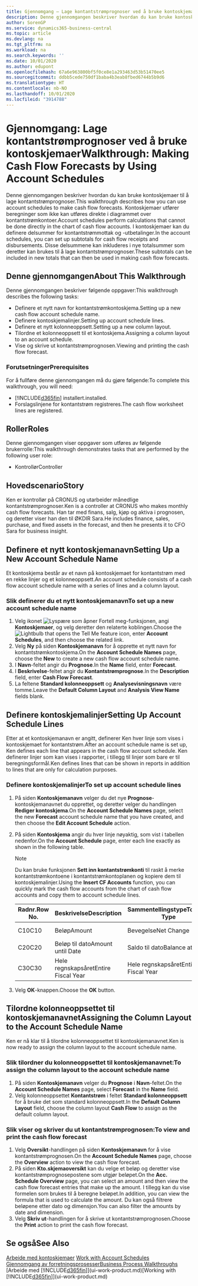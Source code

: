 ```yaml
---
title: Gjennomgang – Lage kontantstrømprognoser ved å bruke kontoskjemaer | Microsoft-dokumentasjon
description: Denne gjennomgangen beskriver hvordan du kan bruke kontoskjemaer til å lage kontantstrømprognoser. Kontoskjemaer utfører beregninger som ikke kan utføres direkte i diagrammet over kontantstrømkontoer. I kontoskjemaer kan du definere delsummer for kontantstrømmottak og -utbetalinger. Disse delsummene kan inkluderes i nye totalsummer som deretter kan brukes til å lage kontantstrømprognoser.
author: SorenGP
ms.service: dynamics365-business-central
ms.topic: article
ms.devlang: na
ms.tgt_pltfrm: na
ms.workload: na
ms.search.keywords: ''
ms.date: 10/01/2020
ms.author: edupont
ms.openlocfilehash: 67a6e963800bf5f0ce8e1a293463d53b51470ee5
ms.sourcegitcommit: ddbb5cede750df1baba4b3eab8fbed6744b5b9d6
ms.translationtype: HT
ms.contentlocale: nb-NO
ms.lasthandoff: 10/01/2020
ms.locfileid: "3914788"
---
```

# <a name="walkthrough-making-cash-flow-forecasts-by-using-account-schedules"></a><span data-ttu-id="a098b-106">Gjennomgang: Lage kontantstrømprognoser ved å bruke kontoskjemaer</span><span class="sxs-lookup"><span data-stu-id="a098b-106">Walkthrough: Making Cash Flow Forecasts by Using Account Schedules</span></span>
<span data-ttu-id="a098b-107">Denne gjennomgangen beskriver hvordan du kan bruke kontoskjemaer til å lage kontantstrømprognoser.</span><span class="sxs-lookup"><span data-stu-id="a098b-107">This walkthrough describes how you can use account schedules to make cash flow forecasts.</span></span> <span data-ttu-id="a098b-108">Kontoskjemaer utfører beregninger som ikke kan utføres direkte i diagrammet over kontantstrømkontoer.</span><span class="sxs-lookup"><span data-stu-id="a098b-108">Account schedules perform calculations that cannot be done directly in the chart of cash flow accounts.</span></span> <span data-ttu-id="a098b-109">I kontoskjemaer kan du definere delsummer for kontantstrømmottak og -utbetalinger.</span><span class="sxs-lookup"><span data-stu-id="a098b-109">In the account schedules, you can set up subtotals for cash flow receipts and disbursements.</span></span> <span data-ttu-id="a098b-110">Disse delsummene kan inkluderes i nye totalsummer som deretter kan brukes til å lage kontantstrømprognoser.</span><span class="sxs-lookup"><span data-stu-id="a098b-110">These subtotals can be included in new totals that can then be used in making cash flow forecasts.</span></span>  

## <a name="about-this-walkthrough"></a><span data-ttu-id="a098b-111">Denne gjennomgangen</span><span class="sxs-lookup"><span data-stu-id="a098b-111">About This Walkthrough</span></span>  
<span data-ttu-id="a098b-112">Denne gjennomgangen beskriver følgende oppgaver:</span><span class="sxs-lookup"><span data-stu-id="a098b-112">This walkthrough describes the following tasks:</span></span>  

- <span data-ttu-id="a098b-113">Definere et nytt navn for kontantstrømkontoskjema.</span><span class="sxs-lookup"><span data-stu-id="a098b-113">Setting up a new cash flow account schedule name.</span></span>  
- <span data-ttu-id="a098b-114">Definere kontoskjemalinjer.</span><span class="sxs-lookup"><span data-stu-id="a098b-114">Setting up account schedule lines.</span></span>  
- <span data-ttu-id="a098b-115">Definere et nytt kolonneoppsett.</span><span class="sxs-lookup"><span data-stu-id="a098b-115">Setting up a new column layout.</span></span>  
- <span data-ttu-id="a098b-116">Tilordne et kolonneoppsett til et kontoskjema.</span><span class="sxs-lookup"><span data-stu-id="a098b-116">Assigning a column layout to an account schedule.</span></span>  
- <span data-ttu-id="a098b-117">Vise og skrive ut kontantstrømprognosen.</span><span class="sxs-lookup"><span data-stu-id="a098b-117">Viewing and printing the cash flow forecast.</span></span>  

### <a name="prerequisites"></a><span data-ttu-id="a098b-118">Forutsetninger</span><span class="sxs-lookup"><span data-stu-id="a098b-118">Prerequisites</span></span>  
<span data-ttu-id="a098b-119">For å fullføre denne gjennomgangen må du gjøre følgende:</span><span class="sxs-lookup"><span data-stu-id="a098b-119">To complete this walkthrough, you will need:</span></span>  

- [!INCLUDE[d365fin](includes/d365fin_md.md)] <span data-ttu-id="a098b-120">installert.</span><span class="sxs-lookup"><span data-stu-id="a098b-120">installed.</span></span>  
- <span data-ttu-id="a098b-121">Forslagslinjene for kontantstrøm registreres.</span><span class="sxs-lookup"><span data-stu-id="a098b-121">The cash flow worksheet lines are registered.</span></span>  

## <a name="roles"></a><span data-ttu-id="a098b-122">Roller</span><span class="sxs-lookup"><span data-stu-id="a098b-122">Roles</span></span>  
<span data-ttu-id="a098b-123">Denne gjennomgangen viser oppgaver som utføres av følgende brukerrolle:</span><span class="sxs-lookup"><span data-stu-id="a098b-123">This walkthrough demonstrates tasks that are performed by the following user role:</span></span>  

- <span data-ttu-id="a098b-124">Kontrollør</span><span class="sxs-lookup"><span data-stu-id="a098b-124">Controller</span></span>  

## <a name="story"></a><span data-ttu-id="a098b-125">Hovedscenario</span><span class="sxs-lookup"><span data-stu-id="a098b-125">Story</span></span>  
<span data-ttu-id="a098b-126">Ken er kontrollør på CRONUS og utarbeider månedlige kontantstrømprognoser.</span><span class="sxs-lookup"><span data-stu-id="a098b-126">Ken is a controller at CRONUS who makes monthly cash flow forecasts.</span></span> <span data-ttu-id="a098b-127">Han tar med finans, salg, kjøp og aktiva i prognosen, og deretter viser han den til ØKDIR Sara.</span><span class="sxs-lookup"><span data-stu-id="a098b-127">He includes finance, sales, purchase, and fixed assets in the forecast, and then he presents it to CFO Sara for business insight.</span></span>  

## <a name="setting-up-a-new-account-schedule-name"></a><span data-ttu-id="a098b-128">Definere et nytt kontoskjemanavn</span><span class="sxs-lookup"><span data-stu-id="a098b-128">Setting Up a New Account Schedule Name</span></span>  
<span data-ttu-id="a098b-129">Et kontoskjema består av et navn på kontoskjemaet for kontantstrøm med en rekke linjer og et kolonneoppsett.</span><span class="sxs-lookup"><span data-stu-id="a098b-129">An account schedule consists of a cash flow account schedule name with a series of lines and a column layout.</span></span>  

### <a name="to-set-up-a-new-account-schedule-name"></a><span data-ttu-id="a098b-130">Slik definerer du et nytt kontoskjemanavn</span><span class="sxs-lookup"><span data-stu-id="a098b-130">To set up a new account schedule name</span></span>  

1.  <span data-ttu-id="a098b-131">Velg ikonet ![Lyspære som åpner Fortell meg-funksjonen](media/ui-search/search_small.png "Fortell hva du vil gjøre"), angi **Kontoskjemaer**, og velg deretter den relaterte koblingen.</span><span class="sxs-lookup"><span data-stu-id="a098b-131">Choose the ![Lightbulb that opens the Tell Me feature](media/ui-search/search_small.png "Tell me what you want to do") icon, enter **Account Schedules**, and then choose the related link.</span></span>  
2.  <span data-ttu-id="a098b-132">Velg **Ny** på siden **Kontoskjemanavn** for å opprette et nytt navn for kontantstrømkontoskjema.</span><span class="sxs-lookup"><span data-stu-id="a098b-132">On the **Account Schedule Names** page, choose the **New** to create a new cash flow account schedule name.</span></span>  
3.  <span data-ttu-id="a098b-133">I **Navn**-feltet angir du **Prognose**.</span><span class="sxs-lookup"><span data-stu-id="a098b-133">In the **Name** field, enter **Forecast**.</span></span>  
4.  <span data-ttu-id="a098b-134">I **Beskrivelse**-feltet angir du **Kontantstrømprognose**.</span><span class="sxs-lookup"><span data-stu-id="a098b-134">In the **Description** field, enter **Cash Flow Forecast**.</span></span>  
5.  <span data-ttu-id="a098b-135">La feltene **Standard kolonneoppsett** og **Analysevisningsnavn** være tomme.</span><span class="sxs-lookup"><span data-stu-id="a098b-135">Leave the **Default Column Layout** and **Analysis View Name** fields blank.</span></span>  

## <a name="setting-up-account-schedule-lines"></a><span data-ttu-id="a098b-136">Definere kontoskjemalinjer</span><span class="sxs-lookup"><span data-stu-id="a098b-136">Setting Up Account Schedule Lines</span></span>  
<span data-ttu-id="a098b-137">Etter at et kontoskjemanavn er angitt, definerer Ken hver linje som vises i kontoskjemaet for kontantstrøm.</span><span class="sxs-lookup"><span data-stu-id="a098b-137">After an account schedule name is set up, Ken defines each line that appears in the cash flow account schedule.</span></span> <span data-ttu-id="a098b-138">Ken definerer linjer som kan vises i rapporter, i tillegg til linjer som bare er til beregningsformål.</span><span class="sxs-lookup"><span data-stu-id="a098b-138">Ken defines lines that can be shown in reports in addition to lines that are only for calculation purposes.</span></span>  

### <a name="to-set-up-account-schedule-lines"></a><span data-ttu-id="a098b-139">Definere kontoskjemalinjer</span><span class="sxs-lookup"><span data-stu-id="a098b-139">To set up account schedule lines</span></span>  

1.  <span data-ttu-id="a098b-140">På siden **Kontoskjemanavn** velger du det nye **Prognose**-kontoskjemanavnet du opprettet, og deretter velger du handlingen **Rediger kontoskjema**.</span><span class="sxs-lookup"><span data-stu-id="a098b-140">On the **Account Schedule Names** page, select the new **Forecast** account schedule name that you have created, and then choose the **Edit Account Schedule** action.</span></span>  
2.  <span data-ttu-id="a098b-141">På siden **Kontoskjema** angir du hver linje nøyaktig, som vist i tabellen nedenfor.</span><span class="sxs-lookup"><span data-stu-id="a098b-141">On the **Account Schedule** page, enter each line exactly as shown in the following table.</span></span>  

    > [!NOTE]  
    >  <span data-ttu-id="a098b-142">Du kan bruke funksjonen **Sett inn kontantstrømkonti** til raskt å merke kontantstrømkontoene i kontantstrømkontoplanen og kopiere dem til kontoskjemalinjer.</span><span class="sxs-lookup"><span data-stu-id="a098b-142">Using the **Insert CF Accounts** function, you can quickly mark the cash flow accounts from the chart of cash flow accounts and copy them to account schedule lines.</span></span>  

    |<span data-ttu-id="a098b-143">Radnr.</span><span class="sxs-lookup"><span data-stu-id="a098b-143">Row No.</span></span>|<span data-ttu-id="a098b-144">Beskrivelse</span><span class="sxs-lookup"><span data-stu-id="a098b-144">Description</span></span>|<span data-ttu-id="a098b-145">Sammentellingstype</span><span class="sxs-lookup"><span data-stu-id="a098b-145">Totaling Type</span></span>|<span data-ttu-id="a098b-146">Sammentelling</span><span class="sxs-lookup"><span data-stu-id="a098b-146">Totaling</span></span>|<span data-ttu-id="a098b-147">Radtype</span><span class="sxs-lookup"><span data-stu-id="a098b-147">Row Type</span></span>|<span data-ttu-id="a098b-148">Beløpstype</span><span class="sxs-lookup"><span data-stu-id="a098b-148">Amount Type</span></span>|<span data-ttu-id="a098b-149">Vis</span><span class="sxs-lookup"><span data-stu-id="a098b-149">Show</span></span>|  
    |-------|-----------|-------------|--------|--------|-----------|----|
    |<span data-ttu-id="a098b-150">C10</span><span class="sxs-lookup"><span data-stu-id="a098b-150">C10</span></span>|<span data-ttu-id="a098b-151">Beløp</span><span class="sxs-lookup"><span data-stu-id="a098b-151">Amount</span></span>|<span data-ttu-id="a098b-152">Bevegelse</span><span class="sxs-lookup"><span data-stu-id="a098b-152">Net Change</span></span>|<span data-ttu-id="a098b-153">Poster</span><span class="sxs-lookup"><span data-stu-id="a098b-153">Entries</span></span>|<span data-ttu-id="a098b-154">Nettobeløp</span><span class="sxs-lookup"><span data-stu-id="a098b-154">Net Amount</span></span>|<span data-ttu-id="a098b-155">Alltid</span><span class="sxs-lookup"><span data-stu-id="a098b-155">Always</span></span>|  
    |<span data-ttu-id="a098b-156">C20</span><span class="sxs-lookup"><span data-stu-id="a098b-156">C20</span></span>|<span data-ttu-id="a098b-157">Beløp til dato</span><span class="sxs-lookup"><span data-stu-id="a098b-157">Amount until Date</span></span>|<span data-ttu-id="a098b-158">Saldo til dato</span><span class="sxs-lookup"><span data-stu-id="a098b-158">Balance at Date</span></span>|<span data-ttu-id="a098b-159">Poster</span><span class="sxs-lookup"><span data-stu-id="a098b-159">Entries</span></span>|<span data-ttu-id="a098b-160">Nettobeløp</span><span class="sxs-lookup"><span data-stu-id="a098b-160">Net Amount</span></span>|<span data-ttu-id="a098b-161">Alltid</span><span class="sxs-lookup"><span data-stu-id="a098b-161">Always</span></span>|  
    |<span data-ttu-id="a098b-162">C30</span><span class="sxs-lookup"><span data-stu-id="a098b-162">C30</span></span>|<span data-ttu-id="a098b-163">Hele regnskapsåret</span><span class="sxs-lookup"><span data-stu-id="a098b-163">Entire Fiscal Year</span></span>|<span data-ttu-id="a098b-164">Hele regnskapsåret</span><span class="sxs-lookup"><span data-stu-id="a098b-164">Entire Fiscal Year</span></span>|<span data-ttu-id="a098b-165">Poster</span><span class="sxs-lookup"><span data-stu-id="a098b-165">Entries</span></span>|<span data-ttu-id="a098b-166">Nettobeløp</span><span class="sxs-lookup"><span data-stu-id="a098b-166">Net Amount</span></span>|<span data-ttu-id="a098b-167">Alltid</span><span class="sxs-lookup"><span data-stu-id="a098b-167">Always</span></span>|  

4.  <span data-ttu-id="a098b-168">Velg **OK**-knappen.</span><span class="sxs-lookup"><span data-stu-id="a098b-168">Choose the **OK** button.</span></span>  

## <a name="assigning-the-column-layout-to-the-account-schedule-name"></a><span data-ttu-id="a098b-169">Tilordne kolonneoppsettet til kontoskjemanavnet</span><span class="sxs-lookup"><span data-stu-id="a098b-169">Assigning the Column Layout to the Account Schedule Name</span></span>  
<span data-ttu-id="a098b-170">Ken er nå klar til å tilordne kolonneoppsettet til kontoskjemanavnet.</span><span class="sxs-lookup"><span data-stu-id="a098b-170">Ken is now ready to assign the column layout to the account schedule name.</span></span>  

### <a name="to-assign-the-column-layout-to-the-account-schedule-name"></a><span data-ttu-id="a098b-171">Slik tilordner du kolonneoppsettet til kontoskjemanavnet:</span><span class="sxs-lookup"><span data-stu-id="a098b-171">To assign the column layout to the account schedule name</span></span>  

1.  <span data-ttu-id="a098b-172">På siden **Kontoskjemanavn** velger du **Prognose** i **Navn**-feltet.</span><span class="sxs-lookup"><span data-stu-id="a098b-172">On the **Account Schedule Names** page, select **Forecast** in the **Name** field.</span></span>  
2.  <span data-ttu-id="a098b-173">Velg kolonneoppsettet **Kontantstrøm** i feltet **Standard kolonneoppsett** for å bruke det som standard kolonneoppsett.</span><span class="sxs-lookup"><span data-stu-id="a098b-173">In the **Default Column Layout** field, choose the column layout **Cash Flow** to assign as the default column layout.</span></span>  

### <a name="to-view-and-print-the-cash-flow-forecast"></a><span data-ttu-id="a098b-174">Slik viser og skriver du ut kontantstrømprognosen:</span><span class="sxs-lookup"><span data-stu-id="a098b-174">To view and print the cash flow forecast</span></span>  
1.  <span data-ttu-id="a098b-175">Velg **Oversikt**-handlingen på siden **Kontoskjemanavn** for å vise kontantstrømprognosen.</span><span class="sxs-lookup"><span data-stu-id="a098b-175">On the **Account Schedule Names** page, choose the **Overview** action to view the cash flow forecast.</span></span>  
2.  <span data-ttu-id="a098b-176">På siden **Kto.skjemaoversikt** kan du velge et beløp og deretter vise kontantstrømprognosepostene som utgjør beløpet.</span><span class="sxs-lookup"><span data-stu-id="a098b-176">On the **Acc. Schedule Overview** page, you can select an amount and then view the cash flow forecast entries that make up the amount.</span></span> <span data-ttu-id="a098b-177">I tillegg kan du vise formelen som brukes til å beregne beløpet.</span><span class="sxs-lookup"><span data-stu-id="a098b-177">In addition, you can view the formula that is used to calculate the amount.</span></span> <span data-ttu-id="a098b-178">Du kan også filtrere beløpene etter dato og dimensjon.</span><span class="sxs-lookup"><span data-stu-id="a098b-178">You can also filter the amounts by date and dimension.</span></span>  
3.  <span data-ttu-id="a098b-179">Velg **Skriv ut**-handlingen for å skrive ut kontantstrømprognosen.</span><span class="sxs-lookup"><span data-stu-id="a098b-179">Choose the **Print** action to print the cash flow forecast.</span></span>  

## <a name="see-also"></a><span data-ttu-id="a098b-180">Se også</span><span class="sxs-lookup"><span data-stu-id="a098b-180">See Also</span></span>  
 <span data-ttu-id="a098b-181">[Arbeide med kontoskjemaer](bi-how-work-account-schedule.md) </span><span class="sxs-lookup"><span data-stu-id="a098b-181">[Work with Account Schedules](bi-how-work-account-schedule.md) </span></span>  
 [<span data-ttu-id="a098b-182">Gjennomgang av forretningsprosesser</span><span class="sxs-lookup"><span data-stu-id="a098b-182">Business Process Walkthroughs</span></span>](walkthrough-business-process-walkthroughs.md)  
 <span data-ttu-id="a098b-183">[Arbeide med [!INCLUDE[d365fin](includes/d365fin_md.md)]](ui-work-product.md)</span><span class="sxs-lookup"><span data-stu-id="a098b-183">[Working with [!INCLUDE[d365fin](includes/d365fin_md.md)]](ui-work-product.md)</span></span>
